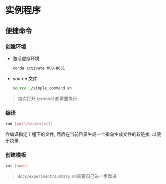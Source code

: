 # 实例程序

## 便捷命令

### 创建环境

- 激活虚拟环境

  ```bash
  conda activate MCU-8051
  ```

- source 文件

  ```bash
  source ./simple_command.sh
  ```

> 每次打开 terminal 都需要执行

### 编译

```bash
run [path/to/project]
```

会编译指定工程下的文件, 然后在当前目录生成一个指向生成文件的软链接, 以便于烧录.

### 创建模板

```bash
ini [name]
```

> `docs/experiment/summary.md`需要自己进一步改进
